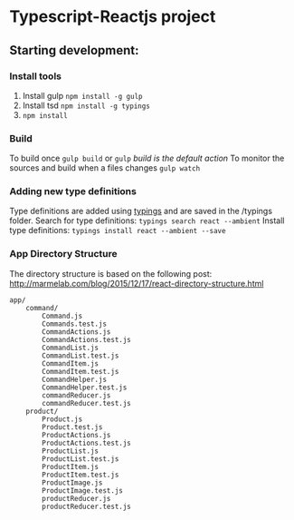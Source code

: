 # Typescript-Reactjs project
## Starting development:

### Install tools
1. Install gulp `npm install -g gulp`
1. Install tsd `npm install -g typings`
1. `npm install`

### Build
To build once `gulp build` or `gulp` *build is the default action*
To monitor the sources and build when a files changes `gulp watch` 

### Adding new type definitions
Type definitions are added using [typings](https://github.com/typings/typings) and are saved in the /typings folder.
Search for type definitions: `typings search react --ambient`
Install type definitions: `typings install react --ambient --save`

### App Directory Structure
The directory structure is based on the following post: http://marmelab.com/blog/2015/12/17/react-directory-structure.html
```
app/
    command/
        Command.js
        Commands.test.js
        CommandActions.js
        CommandActions.test.js
        CommandList.js
        CommandList.test.js
        CommandItem.js
        CommandItem.test.js
        CommandHelper.js
        CommandHelper.test.js
        commandReducer.js
        commandReducer.test.js
    product/
        Product.js
        Product.test.js
        ProductActions.js
        ProductActions.test.js
        ProductList.js
        ProductList.test.js
        ProductItem.js
        ProductItem.test.js
        ProductImage.js
        ProductImage.test.js
        productReducer.js
        productReducer.test.js
```

